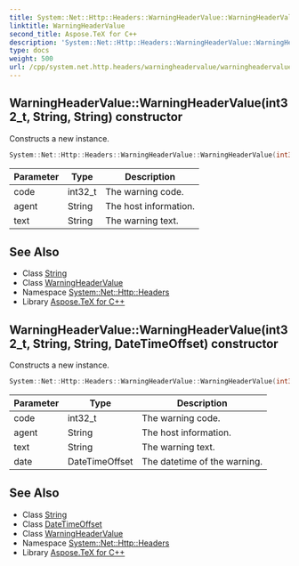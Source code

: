 ```yaml
---
title: System::Net::Http::Headers::WarningHeaderValue::WarningHeaderValue constructor
linktitle: WarningHeaderValue
second_title: Aspose.TeX for C++
description: 'System::Net::Http::Headers::WarningHeaderValue::WarningHeaderValue constructor. Constructs a new instance in C++.'
type: docs
weight: 500
url: /cpp/system.net.http.headers/warningheadervalue/warningheadervalue/
---
```

## WarningHeaderValue::WarningHeaderValue(int32_t, String, String) constructor


Constructs a new instance.

```cpp
System::Net::Http::Headers::WarningHeaderValue::WarningHeaderValue(int32_t code, String agent, String text)
```


| Parameter | Type | Description |
| --- | --- | --- |
| code | int32_t | The warning code. |
| agent | String | The host information. |
| text | String | The warning text. |

## See Also

* Class [String](../../../system/string/)
* Class [WarningHeaderValue](../)
* Namespace [System::Net::Http::Headers](../../)
* Library [Aspose.TeX for C++](../../../)
## WarningHeaderValue::WarningHeaderValue(int32_t, String, String, DateTimeOffset) constructor


Constructs a new instance.

```cpp
System::Net::Http::Headers::WarningHeaderValue::WarningHeaderValue(int32_t code, String agent, String text, DateTimeOffset date)
```


| Parameter | Type | Description |
| --- | --- | --- |
| code | int32_t | The warning code. |
| agent | String | The host information. |
| text | String | The warning text. |
| date | DateTimeOffset | The datetime of the warning. |

## See Also

* Class [String](../../../system/string/)
* Class [DateTimeOffset](../../../system/datetimeoffset/)
* Class [WarningHeaderValue](../)
* Namespace [System::Net::Http::Headers](../../)
* Library [Aspose.TeX for C++](../../../)
